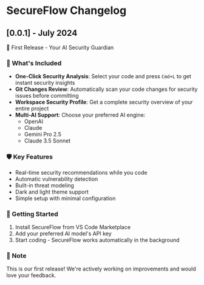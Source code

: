 # SecureFlow Changelog

## [0.0.1] - July 2024

🚀 First Release - Your AI Security Guardian

### 🎯 What's Included
- **One-Click Security Analysis**: Select your code and press `Cmd+L` to get instant security insights
- **Git Changes Review**: Automatically scan your code changes for security issues before committing
- **Workspace Security Profile**: Get a complete security overview of your entire project
- **Multi-AI Support**: Choose your preferred AI engine:
  - OpenAI
  - Claude
  - Gemini Pro 2.5
  - Claude 3.5 Sonnet

### 🛡️ Key Features
- Real-time security recommendations while you code
- Automatic vulnerability detection
- Built-in threat modeling
- Dark and light theme support
- Simple setup with minimal configuration

### 🔧 Getting Started
1. Install SecureFlow from VS Code Marketplace
2. Add your preferred AI model's API key
3. Start coding - SecureFlow works automatically in the background

### 📝 Note
This is our first release! We're actively working on improvements and would love your feedback.